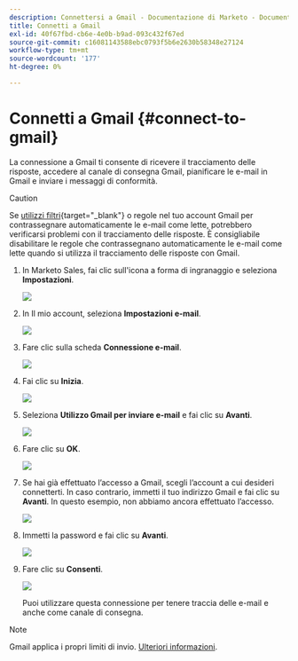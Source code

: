 ```yaml
---
description: Connettersi a Gmail - Documentazione di Marketo - Documentazione del prodotto
title: Connetti a Gmail
exl-id: 40f67fbd-cb6e-4e0b-b9ad-093c432f67ed
source-git-commit: c16081143588ebc0793f5b6e2630b58348e27124
workflow-type: tm+mt
source-wordcount: '177'
ht-degree: 0%

---
```


# Connetti a Gmail {#connect-to-gmail}

La connessione a Gmail ti consente di ricevere il tracciamento delle risposte, accedere al canale di consegna Gmail, pianificare le e-mail in Gmail e inviare i messaggi di conformità.

>[!CAUTION]
>
>Se [utilizzi filtri](https://support.google.com/mail/answer/6579?hl=en#zippy=%2Ccreate-a-filter%2Cedit-or-delete-filters){target="_blank"} o regole nel tuo account Gmail per contrassegnare automaticamente le e-mail come lette, potrebbero verificarsi problemi con il tracciamento delle risposte. È consigliabile disabilitare le regole che contrassegnano automaticamente le e-mail come lette quando si utilizza il tracciamento delle risposte con Gmail.

1. In Marketo Sales, fai clic sull&#39;icona a forma di ingranaggio e seleziona **Impostazioni**.

   ![](assets/connect-to-gmail-1.png)

1. In Il mio account, seleziona **Impostazioni e-mail**.

   ![](assets/connect-to-gmail-2.png)

1. Fare clic sulla scheda **Connessione e-mail**.

   ![](assets/connect-to-gmail-3.png)

1. Fai clic su **Inizia**.

   ![](assets/connect-to-gmail-4.png)

1. Seleziona **Utilizzo Gmail per inviare e-mail** e fai clic su **Avanti**.

   ![](assets/connect-to-gmail-5.png)

1. Fare clic su **OK**.

   ![](assets/connect-to-gmail-6.png)

1. Se hai già effettuato l’accesso a Gmail, scegli l’account a cui desideri connetterti. In caso contrario, immetti il tuo indirizzo Gmail e fai clic su **Avanti**. In questo esempio, non abbiamo ancora effettuato l’accesso.

   ![](assets/connect-to-gmail-7.png)

1. Immetti la password e fai clic su **Avanti**.

   ![](assets/connect-to-gmail-8.png)

1. Fare clic su **Consenti**.

   ![](assets/connect-to-gmail-9.png)

   Puoi utilizzare questa connessione per tenere traccia delle e-mail e anche come canale di consegna.

>[!NOTE]
>
>Gmail applica i propri limiti di invio. [Ulteriori informazioni](/help/marketo/product-docs/marketo-sales-connect/email/email-delivery/email-connection-throttling.md#email-provider-limits).
